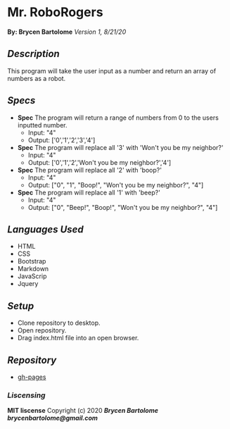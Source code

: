 # Mr. RoboRogers
**By: Brycen Bartolome**
_Version 1, 8/21/20_

## _Description_
This program will take the user input as a number and return an array of numbers as a robot.

## _Specs_
* **Spec** The program will return a range of numbers from 0 to the users inputted number.
  * Input: "4"
  * Output: ['0','1','2','3','4']
* **Spec** The program will replace all '3' with 'Won't you be my neighbor?'
  * Input: "4"
  * Output: ['0','1','2','Won't you be my neighbor?','4']
* **Spec** The program will replace all '2' with 'boop?'
  * Input: "4"
  * Output: ["0", "1", "Boop!", "Won't you be my neighbor?", "4"]
* **Spec** The program will replace all '1' with 'beep?'
  * Input: "4"
  * Output: ["0", "Beep!", "Boop!", "Won't you be my neighbor?", "4"]

## _Languages Used_
* HTML
* CSS
* Bootstrap
* Markdown
* JavaScrip
* Jquery

## _Setup_
* Clone repository to desktop.
* Open repository.
* Drag index.html file into an open browser.

## _Repository_
* [gh-pages](https://brycengit.github.io/roboRoger/)

### _Liscensing_
 **MIT liscense**
Copyright (c) 2020 **_Brycen Bartolome brycenbartolome@gmail.com_**
